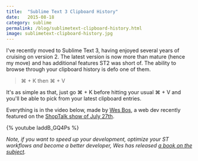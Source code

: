 ```yaml
---
title:  "Sublime Text 3 Clipboard History"
date:   2015-08-18
category: sublime
permalink: /blog/sublimetext-clipboard-history.html
image: sublimetext-clipboard-history.jpg
---
```

I've recently moved to Sublime Text 3, having enjoyed several years of cruising on version 2. The latest version is now more than mature (hence my move) and has additional features ST2 was short of. The ability to browse through your clipboard history is defo one of them.

>⌘ + K then ⌘ + V

It's as simple as that, just go ⌘ + K before hitting your usual ⌘ + V and you'll be able to pick from your latest clipboard entries.

Everything is in the video below, made by [Wes Bos](http://wesbos.com/), a web dev recently featured on the [ShopTalk show of July 27th](http://shoptalkshow.com/episodes/176-with-wes-bos/).

{% youtube IaddB_GQ4Ps %}

*Note, if you want to speed up your development, optimize your ST workflows and become a better developer, Wes has released [a book on the subject](https://sublimetextbook.com/).*